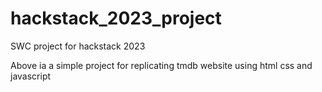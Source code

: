 # hackstack_2023_project
SWC project for hackstack 2023 

Above ia a simple project for replicating tmdb website using html css and javascript 
